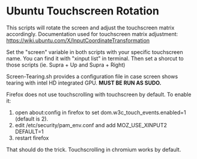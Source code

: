# Ubuntu Touchscreen Rotation

This scripts will rotate the screen and adjust the touchscreen matrix accordingly.
Documentation used for touchscreen matrix adjustment: https://wiki.ubuntu.com/X/InputCoordinateTransformation

Set the "screen" variable in both scripts with your specific touchscreen name. You can find it with "xinput list" in terminal.
Then set a shorcut to those scripts (ie. Supra + Up and Supra + Right)

Screen-Tearing.sh provides a configuration file in case screen shows tearing with intel HD integrated GPU. **MUST BE RUN AS SUDO.**

Firefox does not use touchscrolling with touchscreen by default. To enable it:

1. open about:config in firefox to set dom.w3c_touch_events.enabled=1 (default is 2).
2. edit /etc/security/pam_env.conf and add MOZ_USE_XINPUT2 DEFAULT=1
3. restart firefox

That should do the trick. Touchscrolling in chromium works by default.
